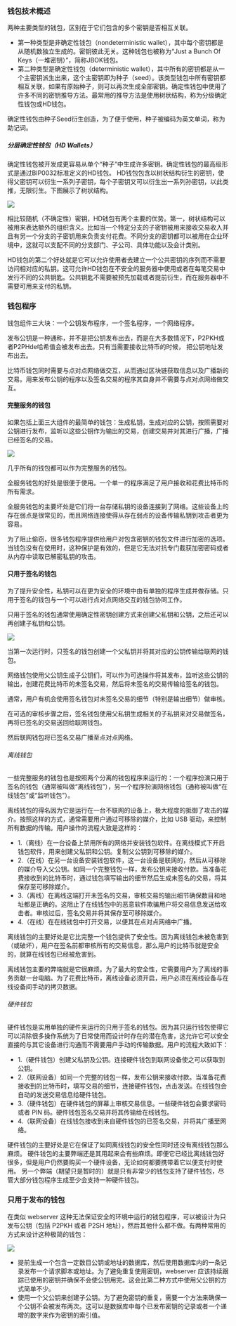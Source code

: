 ### 钱包技术概述

两种主要类型的钱包，区别在于它们包含的多个密钥是否相互关联。

- 第一种类型是非确定性钱包（nondeterministic wallet），其中每个密钥都是从随机数独立生成的。密钥彼此无关。这种钱包也被称为“Just a Bunch Of Keys（一堆密钥）”，简称JBOK钱包。
- 第二种类型是确定性钱包（deterministic wallet），其中所有的密钥都是从一个主密钥派生出来，这个主密钥即为种子（seed）。该类型钱包中所有密钥都相互关联，如果有原始种子，则可以再次生成全部密钥。确定性钱包中使用了许多不同的密钥推导方法。最常用的推导方法是使用树状结构，称为分级确定性钱包或HD钱包。

确定性钱包由种子Seed衍生创造，为了便于使用，种子被编码为英文单词，称为助记词。

##### 分层确定性钱包（HD Wallets）

确定性钱包被开发成更容易从单个“种子”中生成许多密钥。确定性钱包的最高级形式是通过BIP0032标准定义的HD钱包。
HD钱包包含以树状结构衍生的密钥，使得父密钥可以衍生一系列子密钥，每个子密钥又可以衍生出一系列孙密钥，以此类推，无限衍生。下图展示了树状结构。

![](http://s15.sinaimg.cn/middle/002RSgYjzy7lz2Vi2MCce&690)

相比较随机（不确定性）密钥，HD钱包有两个主要的优势。第一，树状结构可以被用来表达额外的组织含义。比如当一个特定分支的子密钥被用来接收交易收入并且有另一个分支的子密钥用来负责支付花费。不同分支的密钥都可以被用在企业环境中，这就可以支配不同的分支部门、子公司、具体功能以及会计类别。

HD钱包的第二个好处就是它可以允许使用者去建立一个公共密钥的序列而不需要访问相对应的私钥。这可允许HD钱包在不安全的服务器中使用或者在每笔交易中发行不同的公共钥匙。公共钥匙不需要被预先加载或者提前衍生，而在服务器中不需要可用来支付的私钥。

### 钱包程序

钱包组件三大块：一个公钥发布程序，一个签名程序，一个网络程序。

发布公钥是一种通称，并不是把公钥发布出去，而是在大多数情况下，P2PKH或者P2PHde哈希值会被发布出去。只有当需要接收比特币的时候，
把公钥地址发布出去。

比特币钱包同时需要与点对点网络做交互，从而通过区块链获取信息以及广播新的交易。用来发布公钥的程序以及签名交易的程序其自身并不需要与点对点网络做交互。

#### 完整服务的钱包

如果包括上面三大组件的最简单的钱包：生成私钥，生成对应的公钥，按照需要对公钥进行发布，监听以这些公钥作为输出的交易，创建交易并对其进行广播，广播已经签名的交易。

![](http://s7.sinaimg.cn/middle/002RSgYjzy7lxpu1a98d6&690)

几乎所有的钱包都可以作为完整服务的钱包。

全服务钱包的好处是很便于使用。一个单一的程序满足了用户接收和花费比特币的所有需求。

全服务钱包的主要坏处是它们将一台存储私钥的设备连接到了网络。这些设备上的存在弱点是很常见的，而且网络连接使得从存在弱点的设备传输私钥到攻击者更为容易。

为了阻止偷窃，很多钱包程序提供给用户对包含密钥的钱包文件进行加密的选项。当钱包没有在使用时，这种保护是有效的，但是它无法对抗专门截获加密密码或者从内存中读取已解密私钥的攻击。

#### 只用于签名的钱包

为了提升安全性，私钥可以在更为安全的环境中由有单独的程序生成并做存储。只用于签名的钱包与一个可以进行点对点网络交互的钱包协同工作。

只用于签名的钱包通常使用确定性密钥创建方式来创建父私钥和公钥，之后还可以再创建子私钥和公钥。

![](http://s12.sinaimg.cn/middle/002RSgYjzy7lxqi0sKD5b&690)

当第一次运行时，只签名的钱包创建一个父私钥并将其对应的公钥传输给联网的钱包。

网络钱包使用父公钥生成子公钥们，可以作为可选操作将其发布，监听这些公钥的输出，创建花费比特币的未签名交易，然后将未签名的交易传输给签名的钱包。

通常，用户有机会使用签名钱包对未签名交易的细节（特别是输出细节）做审核。

在可选的审核步骤之后，签名钱包使用父私钥生成相关的子私钥来对交易做签名，再将已签名的交易送回给联网钱包。

然后联网钱包将已签名交易广播至点对点网络。

###### 离线钱包

一些完整服务的钱包也是按照两个分离的钱包程序来运行的：一个程序扮演只用于签名的钱包（通常被叫做“离线钱包”），另一个程序扮演网络钱包（通称被叫做“在线钱包”或“监听钱包”）。

离线钱包的得名因为它是运行在一台不联网的设备上，极大程度的抵御了攻击的媒介。按照这样的方式，通常需要用户通过可移除的媒介，比如 USB 驱动，来控制所有数据的传输。用户操作的流程大致是这样的：

- 1.（离线）在一台设备上禁用所有的网络并安装钱包软件。在离线模式下开启钱包软件，用来创建父私钥和公钥。复制父公钥到可移除的媒介。
- 2.（在线）在另一台设备安装钱包软件，这一台设备是联网的，然后从可移除的媒介导入父公钥。如同一个完整钱包一样，发布公钥来接收付款。当准备花费接收到的比特币时，通过钱包填写输出的细节然后生成未签名的交易，将其保存至可移除媒介。
- 3.（离线）在离线这端打开未签名的交易，审核交易的输出细节确保数目和地址都是正确的。这阻止了在线钱包中的恶意软件欺骗用户将交易信息发送给攻击者。审核过后，签名交易并将其保存至可移除媒介。
- 4.（在线）在在线钱包中打开交易，以便其在点对点网络中广播。

离线钱包的主要好处是它比完整一个钱包提供了安全性。因为离线钱包未被危害到（或破坏），用户在签名前都审核所有的交易信息，那么用户的比特币就是安全的，就算在线钱包已经被危害到。

离线钱包主要的弊端就是它很麻烦。为了最大的安全性，它需要用户为了离线的事务贡献一台电脑。为了花费比特币，离线设备必须开启，用户必须在离线设备与在线设备间手动的拷贝数据。

###### 硬件钱包

硬件钱包是实用单独的硬件来运行的只用于签名的钱包。因为其只运行钱包使得它可以消除很多操作系统为了日常使用而设计时存在的潜在危害，这允许它可以安全直接的与其它设备进行沟通而不需要用户手动的传输数据。用户的流程大致如下：

- 1.（硬件钱包）创建父私钥及公钥。连接硬件钱包到联网设备使之可以获取到公钥。
- 2.（联网设备）如同一个完整的钱包一样，发布公钥来接收付款。当准备花费接收到的比特币时，填写交易的细节，连接硬件钱包，点击发送。在线钱包会自动的发送交易信息给硬件钱包。
- 3.（硬件钱包）在硬件钱包的屏幕上审核交易信息。一些硬件钱包会要求密码或者 PIN 码。硬件钱包签名交易并将其传输给在线钱包。
- 4.（联网设备）在线钱包接收到来自硬件钱包的已签名交易，并将其广播至网络。

硬件钱包的主要好处是它在保证了如同离线钱包的安全性同时还没有离线钱包那么麻烦。
硬件钱包的主要弊端还是其用起来会有些麻烦。即便它已经比离线钱包好很多，但是用户仍然要购买一个硬件设备，无论如何都要携带着它以便支付时使用。
另一个弊端（期望只是暂时的）就是只有非常少的钱包支持了硬件钱包，尽管大部分钱包程序生成至少会支持一种硬件钱包。

### 只用于发布的钱包

在类似 webserver 这种无法保证安全的环境中运行的钱包程序，可以被设计为只发布公钥（包括 P2PKH 或者 P2SH 地址），然后其他什么都不做。有两种常用的方式来设计这种极简的钱包：

![](http://s14.sinaimg.cn/middle/002RSgYjzy7lxrauR2Z9d&690)

- 提前生成一个包含一定数目公钥或地址的数据库，然后使用数据库内的一条记录发布一个请求脚本或地址。为了避免重复使用密钥，webserver 应该持续跟踪已使用的密钥并确保不会使公钥用完。这会比第二种方式中使用父公钥的方式简单不少。
- 使用一个父公钥来创建子公钥。为了避免密钥的重复，需要一个方法来确保一个公钥不会被发布两次。这可以是数据库中每个已发布密钥的记录或者一个递增的数字来作为密钥的索引值。

